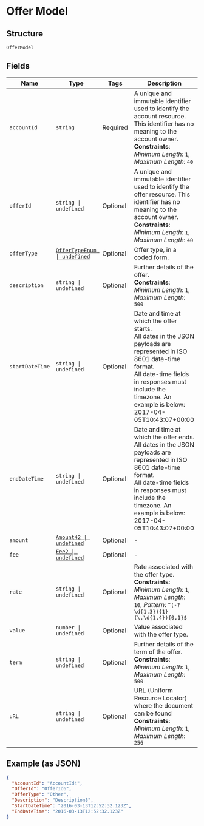 
# Offer Model

## Structure

`OfferModel`

## Fields

| Name | Type | Tags | Description |
|  --- | --- | --- | --- |
| `accountId` | `string` | Required | A unique and immutable identifier used to identify the account resource. This identifier has no meaning to the account owner.<br>**Constraints**: *Minimum Length*: `1`, *Maximum Length*: `40` |
| `offerId` | `string \| undefined` | Optional | A unique and immutable identifier used to identify the offer resource. This identifier has no meaning to the account owner.<br>**Constraints**: *Minimum Length*: `1`, *Maximum Length*: `40` |
| `offerType` | [`OfferTypeEnum \| undefined`](../../doc/models/offer-type-enum.md) | Optional | Offer type, in a coded form. |
| `description` | `string \| undefined` | Optional | Further details of the offer.<br>**Constraints**: *Minimum Length*: `1`, *Maximum Length*: `500` |
| `startDateTime` | `string \| undefined` | Optional | Date and time at which the offer starts.<br>All dates in the JSON payloads are represented in ISO 8601 date-time format.<br>All date-time fields in responses must include the timezone. An example is below:<br>2017-04-05T10:43:07+00:00 |
| `endDateTime` | `string \| undefined` | Optional | Date and time at which the offer ends.<br>All dates in the JSON payloads are represented in ISO 8601 date-time format.<br>All date-time fields in responses must include the timezone. An example is below:<br>2017-04-05T10:43:07+00:00 |
| `amount` | [`Amount42 \| undefined`](../../doc/models/amount-42.md) | Optional | - |
| `fee` | [`Fee2 \| undefined`](../../doc/models/fee-2.md) | Optional | - |
| `rate` | `string \| undefined` | Optional | Rate associated with the offer type.<br>**Constraints**: *Minimum Length*: `1`, *Maximum Length*: `10`, *Pattern*: `^(-?\d{1,3}){1}(\.\d{1,4}){0,1}$` |
| `value` | `number \| undefined` | Optional | Value associated with the offer type. |
| `term` | `string \| undefined` | Optional | Further details of the term of the offer.<br>**Constraints**: *Minimum Length*: `1`, *Maximum Length*: `500` |
| `uRL` | `string \| undefined` | Optional | URL (Uniform Resource Locator) where the document can be found<br>**Constraints**: *Minimum Length*: `1`, *Maximum Length*: `256` |

## Example (as JSON)

```json
{
  "AccountId": "AccountId4",
  "OfferId": "OfferId6",
  "OfferType": "Other",
  "Description": "Description8",
  "StartDateTime": "2016-03-13T12:52:32.123Z",
  "EndDateTime": "2016-03-13T12:52:32.123Z"
}
```

